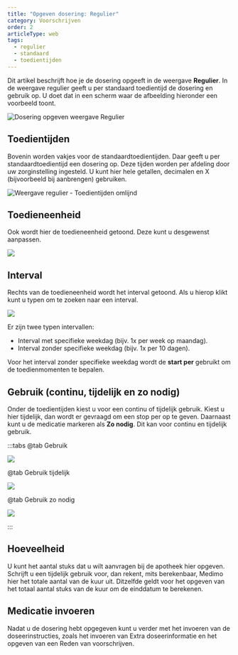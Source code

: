 ```yaml
---
title: "Opgeven dosering: Regulier"
category: Voorschrijven
order: 2
articleType: web
tags:
  - regulier
  - standaard
  - toedientijden
---
```


Dit artikel beschrijft hoe je de dosering opgeeft in de weergave **Regulier**. In de weergave regulier geeft u per standaard toedientijd de dosering en gebruik op. U doet dat in een scherm waar de afbeelding hieronder een voorbeeld toont.

![Dosering opgeven weergave Regulier](/uploads/weergave-regulier.png "Dosering opgeven weergave Regulier")

## Toedientijden

Bovenin worden vakjes voor de standaardtoedientijden. Daar geeft u per standaardtoedientijd een dosering op. Deze tijden worden per afdeling door uw zorginstelling ingesteld. U kunt hier hele getallen, decimalen en X (bijvoorbeeld bij aanbrengen) gebruiken.

![Weergave regulier - Toedientijden omlijnd](/uploads/weergave-regulier-tt-omlijnd.png "Weergave regulier - Toedientijden omlijnd")

## Toedieneenheid

Ook wordt hier de toedieneenheid getoond. Deze kunt u desgewenst aanpassen.

![](/uploads/weergave-regulier-te-omlijnd.png)

## Interval

Rechts van de toedieneenheid wordt het interval getoond. Als u hierop klikt kunt u typen om te zoeken naar een interval.

![](/uploads/weergave-regulier-ti-omlijnd.png)

Er zijn twee typen intervallen:

- Interval met specifieke weekdag (bijv. 1x per week op maandag).
- Interval zonder specifieke weekdag (bijv. 1x per 10 dagen).

Voor het interval zonder specifieke weekdag wordt de **start per** gebruikt om de toedienmomenten te bepalen.

## Gebruik (continu, tijdelijk en zo nodig)

Onder de toedientijden kiest u voor een continu of tijdelijk gebruik. Kiest u hier tijdelijk, dan wordt er gevraagd om een stop per op te geven. Daarnaast kunt u de medicatie markeren als **Zo nodig**. Dit kan voor continu en tijdelijk gebruik.

:::tabs
@tab Gebruik

![](/uploads/weergave-regulier-gebruik-omlijnd.png)

@tab Gebruik tijdelijk

![](/uploads/weergave-regulier-tijdelijk-stop-per-omlijnd.png)

@tab Gebruik zo nodig

![](/uploads/weergave-regulier-zonodig.png)

:::

## Hoeveelheid

U kunt het aantal stuks dat u wilt aanvragen bij de apotheek hier opgeven. Schrijft u een tijdelijk gebruik voor, dan rekent, mits berekenbaar, Medimo hier het totale aantal van de kuur uit. Ditzelfde geldt voor het opgeven van het totaal aantal stuks van de kuur om de einddatum te berekenen.

## Medicatie invoeren

Nadat u de dosering hebt opgegeven kunt u verder met het invoeren van de doseerinstructies, zoals het invoeren van Extra doseerinformatie en het opgeven van een Reden van voorschrijven.
